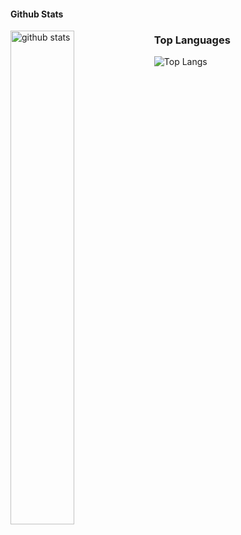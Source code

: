 #### Github Stats
<img src="https://github-readme-stats.vercel.app/api?username=mushketov&show_icons=true&theme=gotham" alt="github stats" width="45%" align="left"/>

### Top Languages
 ![Top Langs](https://github-readme-stats.vercel.app/api/top-langs/?username=mushketovam&layout=compact)
